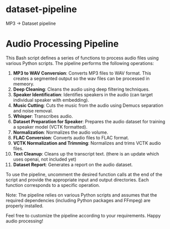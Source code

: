 # dataset-pipeline
MP3 -> Dataset pipeline 

# Audio Processing Pipeline

This Bash script defines a series of functions to process audio files using various Python scripts. The pipeline performs the following operations:

1. **MP3 to WAV Conversion**: Converts MP3 files to WAV format. This creates a segmented output so the wav files can be processed in memeory.
2. **Deep Cleaning**: Cleans the audio using deep filtering techniques.
3. **Speaker Identification**: Identifies speakers in the audio (can target individual speaker with embedding).
4. **Music Cutting**: Cuts the music from the audio using Demucs separation and noise removal.
5. **Whisper**: Transcribes audio.
6. **Dataset Preparation for Speaker**: Prepares the audio dataset for training a speaker model (VCTK formatted).
7. **Normalization**: Normalizes the audio volume.
8. **FLAC Conversion**: Converts audio files to FLAC format.
9. **VCTK Normalization and Trimming**: Normalizes and trims VCTK audio files.
10. **Text Cleanup**: Cleans up the transcript text. (there is an update which uses openai, not included yet)
11. **Dataset Report**: Generates a report on the audio dataset.

To use the pipeline, uncomment the desired function calls at the end of the script and provide the appropriate input and output directories. Each function corresponds to a specific operation.

Note: The pipeline relies on various Python scripts and assumes that the required dependencies (including Python packages and FFmpeg) are properly installed.

Feel free to customize the pipeline according to your requirements. Happy audio processing!


